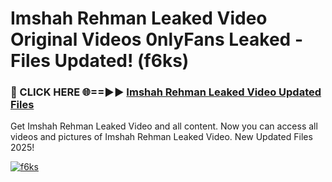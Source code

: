 # Imshah Rehman Leaked Video Original Videos 0nlyFans Leaked - Files Updated! (f6ks)

<h3>🔴 CLICK HERE 🌐==►► <a href="https://tinyurl.com/2jnfzry5" rel="nofollow">Imshah Rehman Leaked Video Updated Files</a></h3>

Get Imshah Rehman Leaked Video and all content. Now you can access all videos and pictures of Imshah Rehman Leaked Video. New Updated Files 2025!

[![f6ks](https://i.imgur.com/GyGTBgg.gif)](https://tinyurl.com/2jnfzry5)
